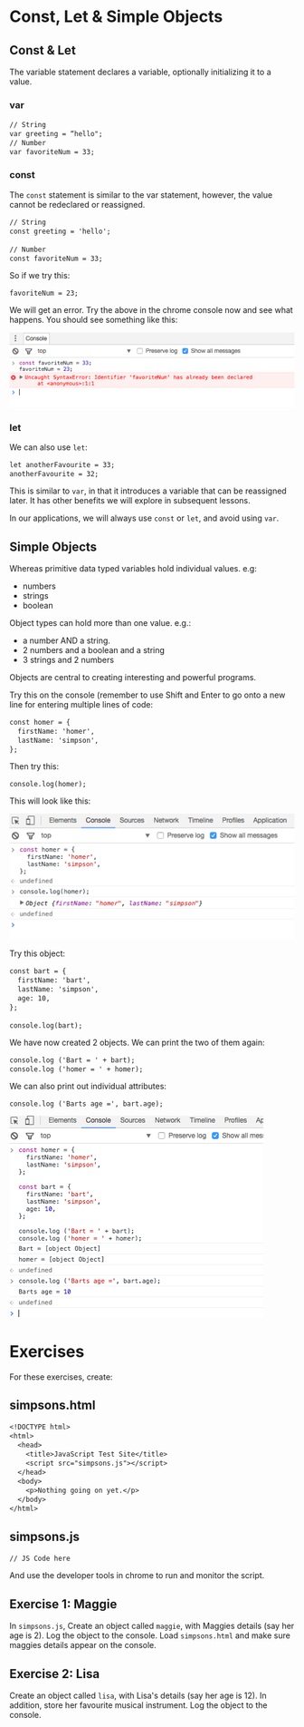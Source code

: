 # Const, Let & Simple Objects

## Const & Let

The variable statement declares a variable, optionally initializing it to a value.

### var

~~~
// String
var greeting = “hello";
// Number
var favoriteNum = 33;
~~~

### const

The `const` statement is similar to the var statement, however, the value cannot be redeclared or reassigned.

~~~
// String
const greeting = 'hello';

// Number
const favoriteNum = 33;
~~~

So if we try this:

~~~
favoriteNum = 23;
~~~

We will get an error. Try the above in the chrome console now and see what happens. You should see something like this:

![](img/01.png)


### let 
We can also use `let`:

~~~
let anotherFavourite = 33;
anotherFavourite = 32;
~~~

This is similar to `var`, in that it introduces a variable that can be reassigned later. It has other benefits we will explore in subsequent lessons.

In our applications, we will always use `const` or `let`, and avoid using `var`.

## Simple Objects

Whereas primitive data typed variables hold individual values. e.g:

- numbers
- strings
- boolean

Object types can hold more than one value. e.g.:

- a number AND a string.
- 2 numbers and a boolean and a string
- 3 strings and 2 numbers

Objects are central to creating interesting and powerful programs.

Try this on the console (remember to use Shift and Enter to go onto a new line for entering multiple lines of code:

~~~
const homer = {
  firstName: 'homer',
  lastName: 'simpson',
};
~~~

Then try this:

~~~
console.log(homer);
~~~

This will look like this:

![](img/02.png)

Try this object:

~~~
const bart = {
  firstName: 'bart',
  lastName: 'simpson',
  age: 10,
};

console.log(bart);
~~~

We have now created 2 objects. We can print the two of them again:

~~~
console.log ('Bart = ' + bart);
console.log ('homer = ' + homer);
~~~

We can also print out individual attributes:

~~~
console.log ('Barts age =', bart.age);
~~~

![](img/03.png)

# Exercises

For these exercises, create:

## simpsons.html

~~~
<!DOCTYPE html>
<html>
  <head>
    <title>JavaScript Test Site</title>
    <script src="simpsons.js"></script>
  </head>
  <body>
    <p>Nothing going on yet.</p>
  </body>
</html>
~~~

## simpsons.js

~~~
// JS Code here
~~~

And use the developer tools in chrome to run and monitor the script.

## Exercise 1: Maggie

In `simpsons.js`, Create an object called `maggie`, with Maggies details (say her age is 2). Log the object to the console. Load `simpsons.html` and make sure maggies details appear on the console.

## Exercise 2: Lisa

Create an object called `lisa`, with Lisa's details (say her age is 12). In addition, store her favourite musical instrument. Log the object to the console.






